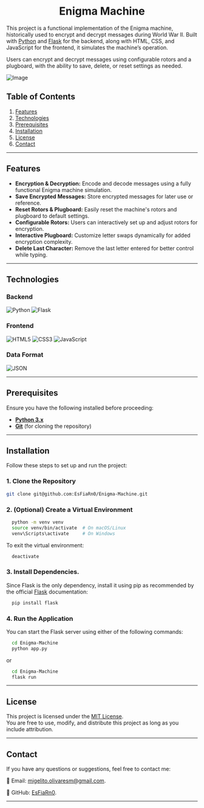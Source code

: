 <h1 align="center"> Enigma Machine </h1>

This project is a functional implementation of the Enigma machine, historically used to encrypt and decrypt messages during World War II. Built with [Python](https://www.python.org/) and [Flask](https://flask.palletsprojects.com/) for the backend, along with HTML, CSS, and JavaScript for the frontend, it simulates the machine’s operation.

Users can encrypt and decrypt messages using configurable rotors and a plugboard, with the ability to save, delete, or reset settings as needed.

![Image](https://github.com/user-attachments/assets/edc9cc8a-b127-4a9b-9b84-7e373e323c24)

## Table of Contents
1. [Features](#features)
2. [Technologies](#technologies)
3. [Prerequisites](#prerequisites)
4. [Installation](#installation)
5. [License](#license)
6. [Contact](#contact)

---

## Features  
- **Encryption & Decryption:** Encode and decode messages using a fully functional Enigma machine simulation.  
- **Save Encrypted Messages:** Store encrypted messages for later use or reference.  
- **Reset Rotors & Plugboard:** Easily reset the machine's rotors and plugboard to default settings.  
- **Configurable Rotors:** Users can interactively set up and adjust rotors for encryption.  
- **Interactive Plugboard:** Customize letter swaps dynamically for added encryption complexity.  
- **Delete Last Character:** Remove the last letter entered for better control while typing.  

---

## Technologies

### Backend
![Python](https://img.shields.io/badge/Python-3776AB?style=for-the-badge&logo=python&logoColor=white)  ![Flask](https://img.shields.io/badge/Flask-000000?style=for-the-badge&logo=flask&logoColor=white)

### Frontend
![HTML5](https://img.shields.io/badge/HTML5-E34F26?style=for-the-badge&logo=html5&logoColor=white)  ![CSS3](https://img.shields.io/badge/CSS3-1572B6?style=for-the-badge&logo=css3&logoColor=white)  ![JavaScript](https://img.shields.io/badge/JavaScript-F7DF1E?style=for-the-badge&logo=javascript&logoColor=black)

### Data Format
![JSON](https://img.shields.io/badge/JSON-000000?style=for-the-badge&logo=json&logoColor=white)

---

## Prerequisites
Ensure you have the following installed before proceeding:

- **[Python 3.x](https://www.python.org/downloads/)**  
- **[Git](https://git-scm.com/)** (for cloning the repository)

---

## Installation

Follow these steps to set up and run the project:

### 1. Clone the Repository
```bash
git clone git@github.com:EsFiaRn0/Enigma-Machine.git
```

### 2. (Optional) Create a Virtual Environment

```bash
  python -m venv venv
  source venv/bin/activate  # On macOS/Linux
  venv\Scripts\activate     # On Windows
```
To exit the virtual environment:

```bash
  deactivate
```

### 3. Install Dependencies.
Since Flask is the only dependency, install it using pip as recommended by the official [Flask](https://flask.palletsprojects.com/en/latest/) documentation:

```bash
  pip install flask
```
### 4. Run the Application
You can start the Flask server using either of the following commands:

```bash
  cd Enigma-Machine
  python app.py
```
or 
```bash
  cd Enigma-Machine
  flask run
```

---

## License
This project is licensed under the [MIT License](https://opensource.org/licenses/MIT).  
You are free to use, modify, and distribute this project as long as you include attribution.

---

## Contact

If you have any questions or suggestions, feel free to contact me:

📧 Email: [migelito.olivaresm@gmail.com]().

🐙 GitHub: [EsFiaRn0](https://github.com/EsFiaRn0). 

---
